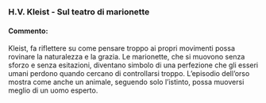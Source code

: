 ### H.V. Kleist - Sul teatro di marionette  

#### Commento:
 
Kleist, fa riflettere su come pensare troppo ai propri movimenti possa rovinare la naturalezza e la grazia. Le marionette, che si muovono senza sforzo e senza esitazioni, diventano simbolo di una perfezione che gli esseri umani perdono quando cercano di controllarsi troppo. L’episodio dell’orso mostra come anche un animale, seguendo solo l’istinto, possa muoversi meglio di un uomo esperto.
